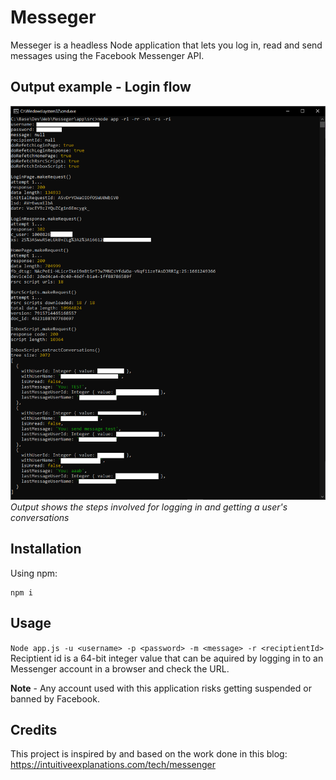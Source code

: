 # Messeger

Messeger is a headless Node application that lets you log in, read and send messages using the Facebook Messenger API.

## Output example - Login flow

![login-flow.png](/docs/login-flow.png)<br>
*Output shows the steps involved for logging in and getting a user's conversations*

## Installation

Using npm:
```
npm i
```

## Usage

```Node app.js -u <username> -p <password> -m <message> -r <reciptientId>```<br>
Reciptient id is a 64-bit integer value that can be aquired by logging in to an Messenger account in a browser and check the URL.

**Note** - Any account used with this application risks getting suspended or banned by Facebook.

## Credits

This project is inspired by and based on the work done in this blog:
https://intuitiveexplanations.com/tech/messenger

